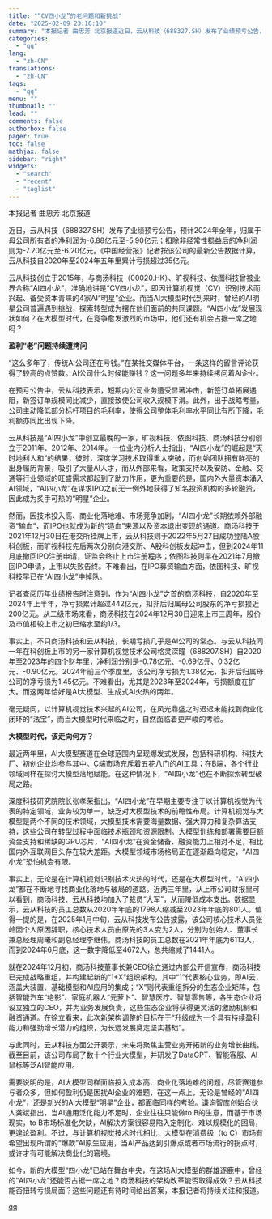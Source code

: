 ```yaml
---
title: "“CV四小龙”的老问题和新挑战"
date: "2025-02-09 23:16:10"
summary: "本报记者 曲忠芳 北京报道近日，云从科技（688327.SH）发布了业绩预亏公告，预计2024年全年..."
categories:
  - "qq"
lang:
  - "zh-CN"
translations:
  - "zh-CN"
tags:
  - "qq"
menu: ""
thumbnail: ""
lead: ""
comments: false
authorbox: false
pager: true
toc: false
mathjax: false
sidebar: "right"
widgets:
  - "search"
  - "recent"
  - "taglist"
---
```


本报记者 曲忠芳 北京报道

近日，云从科技（688327.SH）发布了业绩预亏公告，预计2024年全年，归属于母公司所有者的净利润为-6.88亿元至-5.90亿元；扣除非经常性损益后的净利润则为-7.20亿元至-6.20亿元。《中国经营报》记者按该公司的最新公告数据计算，云从科技自2020年至2024年五年里累计亏损超过35亿元。

云从科技创立于2015年，与商汤科技（00020.HK）、旷视科技、依图科技曾被业界合称“AI四小龙”，准确地讲是“CV四小龙”，即因计算机视觉（CV）识别技术而兴起、备受资本青睐的4家AI“明星”企业。而当AI大模型时代到来时，曾经的AI明星公司普遍遇到挑战，探索转型成为摆在他们面前的共同课题。“AI四小龙”发展现状如何？在大模型时代，在竞争愈发激烈的市场中，他们还有机会占据一席之地吗？

**盈利“老”问题持续遭拷问**

“这么多年了，传统AI公司还在亏钱。”在某社交媒体平台，一条这样的留言评论获得了较高的点赞数。AI公司什么时候能赚钱？这一问题多年来持续拷问着AI企业。

在预亏公告中，云从科技表示，短期内公司业务遭受显著冲击，新签订单拓展遇阻，新签订单规模同比减少，直接致使公司收入规模下滑。此外，出于战略考量，公司主动降低部分标杆项目的毛利率，使得公司整体毛利率水平同比有所下降，毛利额亦同比出现下降。

云从科技是“AI四小龙”中创立最晚的一家，旷视科技、依图科技、商汤科技分别创立于2011年、2012年、2014年。一位业内分析人士指出，“AI四小龙”的崛起是“天时地利人和”的结果，彼时，深度学习技术取得重大突破，而创始团队拥有鲜亮的出身履历背景，吸引了大量AI人才，而从外部来看，政策支持以及安防、金融、交通等行业领域的旺盛需求都起到了助力作用，更为重要的是，国内外大量资本涌入AI领域，“AI四小龙”在谋求IPO之前无一例外地获得了知名投资机构的多轮融资，因此成为炙手可热的“明星”企业。

然而，因技术投入高、商业化落地难、市场竞争加剧，“AI四小龙”长期依赖外部融资“输血”，而IPO也就成为新的“造血”来源以及资本退出变现的通道。商汤科技于2021年12月30日在港交所挂牌上市，云从科技则于2022年5月27日成功登陆A股科创板，而旷视科技先后两次分别向港交所、A股科创板发起冲击，但到2024年11月底撤回IPO注册申请，证监会终止上市注册程序；依图科技则早在2021年7月撤回IPO申请，上市以失败告终。不难看出，在IPO募资输血方面，依图科技、旷视科技早已在“AI四小龙”中掉队。

记者查阅历年业绩报告时注意到，作为“AI四小龙”之首的商汤科技，自2020年至2024年上半年，净亏损累计超过442亿元，扣非后归属母公司股东的净亏损接近200亿元。从二级市场来看，商汤科技在2024年12月30日迎来上市三周年，股价及市值相较上市之初已缩水至约1/3。

事实上，不只商汤科技和云从科技，长期亏损几乎是AI公司的常态。与云从科技同一年在科创板上市的另一家计算机视觉技术公司格灵深瞳（688207.SH）自2020年至2023年的四个财年里，净利润分别是-0.78亿元、-0.69亿元、0.32亿元、-0.90亿元。2024年前三个季度里，该公司净亏损为1.38亿元，扣非后归属母公司的净亏损为1.45亿元。不难看出，尤其是2023年至2024年，亏损额度在扩大。而这两年恰好是AI大模型、生成式AI火热的两年。

毫无疑问，以计算机视觉技术兴起的AI公司，在风光鼎盛之时迟迟未能找到商业化闭环的“法宝”，而当大模型时代来临之时，自然面临着更严峻的考验。

**大模型时代，该走向何方？**

最近两年里，AI大模型赛道在全球范围内呈现爆发式发展，包括科研机构、科技大厂、初创企业均参与其中。C端市场充斥着五花八门的AI工具；在B端，各个行业领域同样在探讨大模型落地赋能。在这种情况下，“AI四小龙”也在不断探索转型破局之路。

深度科技研究院院长张孝荣指出，“AI四小龙”在早期主要专注于以计算机视觉为代表的特定领域，业务较为单一，缺乏对大模型技术的前瞻性布局。计算机视觉与大模型是两个不同的技术领域，大模型技术需要海量数据、强大算力和复杂算法支持，这些公司在转型过程中面临技术瓶颈和资源限制。大模型训练和部署需要巨额资金支持和稀缺的GPU芯片，“AI四小龙”在资金储备、融资能力上相对不足，相比国内外互联网巨头存在较大差距。大模型领域市场格局正在逐渐趋向稳定，“AI四小龙”恐怕机会有限。

事实上，无论是在计算机视觉识别技术火热的时代，还是在大模型时代，“AI四小龙”都在不断地寻找商业化落地与破局的道路。近两三年里，从上市公司财报里可以看到，商汤科技、云从科技均加入了裁员“大军”，从而降低成本支出。数据显示，云从科技的员工总数从2020年年底的1798人缩减至2023年年底的801人。值得一提的是，在2025年1月中旬，云从科技发布公告披露，该公司核心技术人员张岭因个人原因辞职，核心技术人员由原先的3人变为2人，分别为创始人、董事长兼总经理周曦和副总经理李继伟。商汤科技的员工总数在2021年年底为6113人，而到2024年6月底，这一数字降低至4672人，总共缩减了1441人。

就在2024年12月初，商汤科技董事长兼CEO徐立通过内部公开信宣布，商汤科技已完成战略重组，并构建起新的“1+X”组织架构，其中“1”代表核心业务，即AI云，涵盖大装置、基础模型和AI应用的集成；“X”则代表重组拆分的生态企业矩阵，包括智能汽车“绝影”、家庭机器人“元萝卜”、智慧医疗、智慧零售等，各生态企业将设立独立的CEO，并为业务发展负责，这些生态企业将获得更灵活的激励机制和融资通道。在徐立看来，此次新架构调整的目标在于“升级成为一个具有持续盈利能力和强劲增长潜力的组织，为长远发展奠定坚实基础”。

与此同时，云从科技方面公开表示，未来将聚焦主营业务开拓新的业务增长曲线。截至目前，该公司布局了数十个行业大模型，并研发了DataGPT、智能客服、AI鼠标等泛AI智能应用。

需要说明的是，AI大模型同样面临投入成本高、商业化落地难的问题，尽管赛道参与者众多，但如何盈利仍是困扰AI企业的难题，在这一点上，无论是曾经的“AI四小龙”，还是新兴的AI大模型“明星”企业，都面临同样的考验。谦询智库创始合伙人龚斌指出，当AI通用泛化能力不足时，企业往往只能做to B的生意，而基于市场现实，to B市场标准化欠缺，AI解决方案很容易陷入定制化、难以规模化的困局，更遑论盈利。不过，与计算机视觉技术时代相比，大模型在消费级（to C）市场有希望出现所谓的“爆款”AI原生应用，当AI产品达到引爆点或者市场流行的拐点时，或许才有可能解决商业化的窘境。

如今，新的大模型“四小龙”已站在舞台中央，在这场AI大模型的群雄逐鹿中，曾经的“AI四小龙”还能否占据一席之地？商汤科技的架构改革能否取得成效？云从科技能否扭转亏损局面？这些问题还有待时间给出答案，本报记者将持续关注和报道。

[qq](https://new.qq.com/rain/a/20250209A06IPK00)
